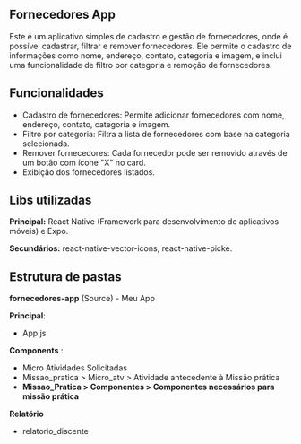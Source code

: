 ## Fornecedores App
Este é um aplicativo simples de cadastro e gestão de fornecedores, onde é possível cadastrar, filtrar e remover fornecedores. Ele permite o cadastro de informações como nome, endereço, contato, categoria e imagem, e inclui uma funcionalidade de filtro por categoria e remoção de fornecedores.


## Funcionalidades

- Cadastro de fornecedores: Permite adicionar fornecedores com nome, endereço, contato, categoria e imagem.
- Filtro por categoria: Filtra a lista de fornecedores com base na categoria selecionada.
- Remover fornecedores: Cada fornecedor pode ser removido através de um botão com ícone "X" no card.
- Exibição dos fornecedores listados.


## Libs utilizadas

**Principal:** React Native (Framework para desenvolvimento de aplicativos móveis) e Expo.

**Secundários:** react-native-vector-icons, react-native-picke.


## Estrutura de pastas

**fornecedores-app**
(Source) - Meu App

**Principal**:
- App.js

**Components** :
- Micro Atividades Solicitadas
- Missao_pratica > Micro_atv > Atividade antecedente à Missão prática
- **Missao_Pratica > Componentes > Componentes necessários para missão prática**

**Relatório**
- relatorio_discente
